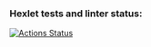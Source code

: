 ### Hexlet tests and linter status:
[![Actions Status](https://github.com/Veksil/frontend-project-46/workflows/hexlet-check/badge.svg)](https://github.com/Veksil/frontend-project-46/actions)